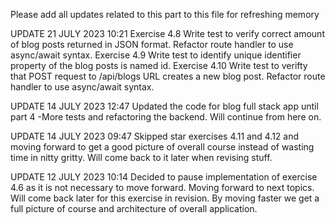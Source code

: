 Please add all updates related to this part to this file for refreshing memory

UPDATE 21 JULY 2023 10:21
Exercise 4.8 
Write test to verify correct amount of blog posts returned in JSON format. Refactor route handler to use 
async/await syntax.
Exercise 4.9
Write test to identify unique identifier property of the blog posts is named id.
Exercise 4.10
Write test to verifty that POST request to /api/blogs URL creates a new blog post. 
Refactor route handler to use async/await syntax.


UPDATE 14 JULY 2023 12:47
Updated the code for blog full stack app until part 4 -More tests and refactoring the backend. Will continue from here on. 


UPDATE 14 JULY 2023 09:47
Skipped star exercises 4.11 and 4.12 and moving forward to get a good picture of overall course instead of wasting time in nitty gritty. Will come back to it later when revising stuff.


UPDATE 12 JULY 2023 10:14
Decided to pause implementation of exercise 4.6 as it is not necessary to move forward. Moving forward to next topics. Will come back later for this exercise in revision. By moving faster we get a full picture of course and architecture of overall application. 
